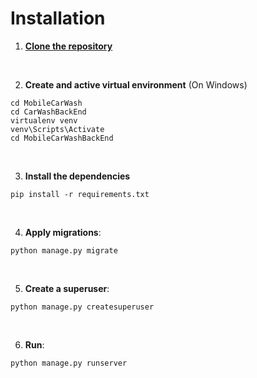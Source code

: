 # Installation
1. <a href="https://github.com/Hanie-Yekta/MobileCarWash?tab=readme-ov-file#installation">**Clone the repository**</a>

<br>

2. **Create and active virtual environment** (On Windows)
```
cd MobileCarWash
cd CarWashBackEnd
virtualenv venv
venv\Scripts\Activate
cd MobileCarWashBackEnd
```

<br>

3. **Install the dependencies**
```
pip install -r requirements.txt
```

<br>

4. **Apply migrations**:
```
python manage.py migrate
```

<br>

5. **Create a superuser**:
```
python manage.py createsuperuser
```

<br>

6. **Run**:
```
python manage.py runserver
```
